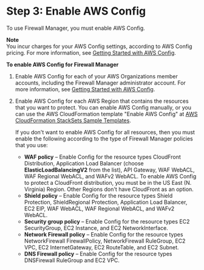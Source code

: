 # Step 3: Enable AWS Config<a name="enable-config"></a>

To use Firewall Manager, you must enable AWS Config\. 

**Note**  
You incur charges for your AWS Config settings, according to AWS Config pricing\. For more information, see [Getting Started with AWS Config](https://docs.aws.amazon.com/config/latest/developerguide/getting-started.html)\.

**To enable AWS Config for Firewall Manager**

1. Enable AWS Config for each of your AWS Organizations member accounts, including the Firewall Manager administrator account\. For more information, see [Getting Started with AWS Config](https://docs.aws.amazon.com/config/latest/developerguide/getting-started.html)\.

1. Enable AWS Config for each AWS Region that contains the resources that you want to protect\. You can enable AWS Config manually, or you can use the AWS CloudFormation template "Enable AWS Config" at [AWS CloudFormation StackSets Sample Templates](https://docs.aws.amazon.com/AWSCloudFormation/latest/UserGuide/stacksets-sampletemplates.html)\. 

   If you don't want to enable AWS Config for all resources, then you must enable the following according to the type of Firewall Manager policies that you use: 
   + **WAF policy** – Enable Config for the resource types CloudFront Distribution, Application Load Balancer \(choose **ElasticLoadBalancingV2** from the list\), API Gateway, WAF WebACL, WAF Regional WebACL, and WAFv2 WebACL\. To enable AWS Config to protect a CloudFront distribution, you must be in the US East \(N\. Virginia\) Region\. Other Regions don't have CloudFront as an option\. 
   + **Shield policy** – Enable Config for the resource types Shield Protection, ShieldRegional Protection, Application Load Balancer, EC2 EIP, WAF WebACL, WAF Regional WebACL, and WAFv2 WebACL\. 
   + **Security group policy** – Enable Config for the resource types EC2 SecurityGroup, EC2 Instance, and EC2 NetworkInterface\.
   + **Network Firewall policy** – Enable Config for the resource types NetworkFirewall FirewallPolicy, NetworkFirewall RuleGroup, EC2 VPC, EC2 InternetGateway, EC2 RouteTable, and EC2 Subnet\. 
   + **DNS Firewall policy** – Enable Config for the resource types DNSFirewall RuleGroup and EC2 VPC\. 